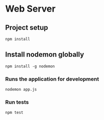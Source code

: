 # Web Server

## Project setup
```
npm install
```

## Install nodemon globally
```
npm install -g nodemon
```

### Runs the application for development
```
nodemon app.js
```

### Run tests
```
npm test
```